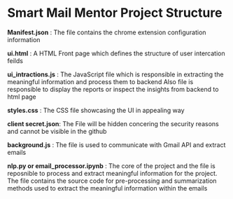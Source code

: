 # Smart Mail Mentor Project Structure

**Manifest.json**     : The file contains the chrome extension configuration information

**ui.html**           : A HTML Front page which defines the structure of user intercation feilds

**ui_intractions.js** : The JavaScript file which is responsible in extracting the meaningful information and process them to backend
Also file is responsible to display the reports or inspect the insights from backend to html page

**styles.css**        : The CSS file showcasing the UI in appealing way 

**client secret.json**: The File will be hidden concering the security reasons and cannot be visible in the github

**background.js**     : The file is used to communicate with Gmail API and extract emails

**nlp.py or email_processor.ipynb**            : The core of the project and the file is reposnible to process and extract meaningful information for the project. The file contains the source code for pre-processing and summarization methods used to extract the meaningful information within the emails
